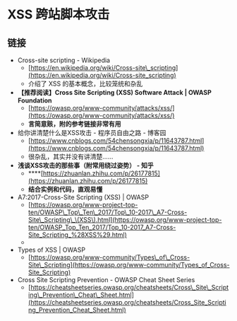 # XSS 跨站脚本攻击

## 链接

* Cross-site scripting - Wikipedia 
  * [https://en.wikipedia.org/wiki/Cross-site\_scripting](https://en.wikipedia.org/wiki/Cross-site_scripting)
  * 介绍了 XSS 的基本概念，比较笼统和杂乱
* **【推荐阅读】Cross Site Scripting \(XSS\) Software Attack \| OWASP Foundation** 
  * [https://owasp.org/www-community/attacks/xss/](https://owasp.org/www-community/attacks/xss/)
  * **言简意赅，附的参考链接非常有用**
* 给你讲清楚什么是XSS攻击 - 程序员自由之路 - 博客园 
  * [https://www.cnblogs.com/54chensongxia/p/11643787.html](https://www.cnblogs.com/54chensongxia/p/11643787.html)
  * 很杂乱，其实并没有讲清楚……
* **浅谈XSS攻击的那些事（附常用绕过姿势） - 知乎** 
  * \*\*\*\*[https://zhuanlan.zhihu.com/p/26177815](https://zhuanlan.zhihu.com/p/26177815)
  * **结合实例和代码，直观易懂**
* A7:2017-Cross-Site Scripting \(XSS\) \| OWASP 
  * [https://owasp.org/www-project-top-ten/OWASP\_Top\_Ten\_2017/Top\_10-2017\_A7-Cross-Site\_Scripting\_\(XSS\).html](https://owasp.org/www-project-top-ten/OWASP_Top_Ten_2017/Top_10-2017_A7-Cross-Site_Scripting_%28XSS%29.html)
  * 
* Types of XSS \| OWASP 
  * [https://owasp.org/www-community/Types\_of\_Cross-Site\_Scripting](https://owasp.org/www-community/Types_of_Cross-Site_Scripting)
* Cross Site Scripting Prevention - OWASP Cheat Sheet Series 
  * [https://cheatsheetseries.owasp.org/cheatsheets/Cross\_Site\_Scripting\_Prevention\_Cheat\_Sheet.html](https://cheatsheetseries.owasp.org/cheatsheets/Cross_Site_Scripting_Prevention_Cheat_Sheet.html)

